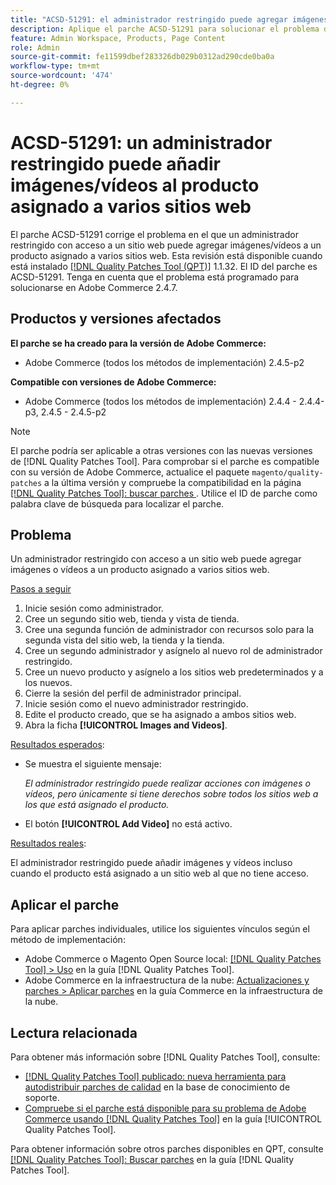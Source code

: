 ```yaml
---
title: "ACSD-51291: el administrador restringido puede agregar imágenes/vídeos al producto asignado a varios sitios web"
description: Aplique el parche ACSD-51291 para solucionar el problema de Adobe Commerce, donde los administradores restringidos con acceso a un sitio web pueden agregar imágenes/vídeos a un producto asignado a varios sitios web.
feature: Admin Workspace, Products, Page Content
role: Admin
source-git-commit: fe11599dbef283326db029b0312ad290cde0ba0a
workflow-type: tm+mt
source-wordcount: '474'
ht-degree: 0%

---
```


# ACSD-51291: un administrador restringido puede añadir imágenes/vídeos al producto asignado a varios sitios web

El parche ACSD-51291 corrige el problema en el que un administrador restringido con acceso a un sitio web puede agregar imágenes/vídeos a un producto asignado a varios sitios web. Esta revisión está disponible cuando está instalado [[!DNL Quality Patches Tool (QPT)]](https://experienceleague.adobe.com/en/docs/commerce-knowledge-base/kb/announcements/commerce-announcements/magento-quality-patches-released-new-tool-to-self-serve-quality-patches) 1.1.32. El ID del parche es ACSD-51291. Tenga en cuenta que el problema está programado para solucionarse en Adobe Commerce 2.4.7.

## Productos y versiones afectados

**El parche se ha creado para la versión de Adobe Commerce:**

* Adobe Commerce (todos los métodos de implementación) 2.4.5-p2

**Compatible con versiones de Adobe Commerce:**

* Adobe Commerce (todos los métodos de implementación) 2.4.4 - 2.4.4-p3, 2.4.5 - 2.4.5-p2

>[!NOTE]
>
>El parche podría ser aplicable a otras versiones con las nuevas versiones de [!DNL Quality Patches Tool]. Para comprobar si el parche es compatible con su versión de Adobe Commerce, actualice el paquete `magento/quality-patches` a la última versión y compruebe la compatibilidad en la página [[!DNL Quality Patches Tool]: buscar parches ](https://experienceleague.adobe.com/tools/commerce-quality-patches/index.html). Utilice el ID de parche como palabra clave de búsqueda para localizar el parche.

## Problema

Un administrador restringido con acceso a un sitio web puede agregar imágenes o vídeos a un producto asignado a varios sitios web.

<u>Pasos a seguir</u>

1. Inicie sesión como administrador.
1. Cree un segundo sitio web, tienda y vista de tienda.
1. Cree una segunda función de administrador con recursos solo para la segunda vista del sitio web, la tienda y la tienda.
1. Cree un segundo administrador y asígnelo al nuevo rol de administrador restringido.
1. Cree un nuevo producto y asígnelo a los sitios web predeterminados y a los nuevos.
1. Cierre la sesión del perfil de administrador principal.
1. Inicie sesión como el nuevo administrador restringido.
1. Edite el producto creado, que se ha asignado a ambos sitios web.
1. Abra la ficha **[!UICONTROL Images and Videos]**.

<u>Resultados esperados</u>:

* Se muestra el siguiente mensaje:

  *El administrador restringido puede realizar acciones con imágenes o vídeos, pero únicamente si tiene derechos sobre todos los sitios web a los que está asignado el producto.*

* El botón **[!UICONTROL Add Video]** no está activo.

<u>Resultados reales</u>:

El administrador restringido puede añadir imágenes y vídeos incluso cuando el producto está asignado a un sitio web al que no tiene acceso.

## Aplicar el parche

Para aplicar parches individuales, utilice los siguientes vínculos según el método de implementación:

* Adobe Commerce o Magento Open Source local: [[!DNL Quality Patches Tool] > Uso](/help/tools/quality-patches-tool/usage.md) en la guía [!DNL Quality Patches Tool].
* Adobe Commerce en la infraestructura de la nube: [Actualizaciones y parches > Aplicar parches](https://experienceleague.adobe.com/docs/commerce-cloud-service/user-guide/develop/upgrade/apply-patches.html) en la guía Commerce en la infraestructura de la nube.

## Lectura relacionada

Para obtener más información sobre [!DNL Quality Patches Tool], consulte:

* [[!DNL Quality Patches Tool] publicado: nueva herramienta para autodistribuir parches de calidad](https://experienceleague.adobe.com/en/docs/commerce-knowledge-base/kb/announcements/commerce-announcements/magento-quality-patches-released-new-tool-to-self-serve-quality-patches) en la base de conocimiento de soporte.
* [Compruebe si el parche está disponible para su problema de Adobe Commerce usando [!DNL Quality Patches Tool]](/help/tools/quality-patches-tool/patches-available-in-qpt/check-patch-for-magento-issue-with-magento-quality-patches.md) en la guía [!UICONTROL Quality Patches Tool].


Para obtener información sobre otros parches disponibles en QPT, consulte [[!DNL Quality Patches Tool]: Buscar parches](https://experienceleague.adobe.com/tools/commerce-quality-patches/index.html) en la guía [!DNL Quality Patches Tool].
